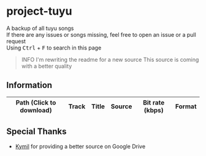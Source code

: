 # project-tuyu
A backup of all tuyu songs<br>
If there are any issues or songs missing, feel free to open an issue or a pull request<br>
Using <kbd>Ctrl</kbd> + <kbd>F</kbd> to search in this page

> INFO
> I'm rewriting the readme for a new source
> This source is coming with a better quality

## Information
| Path (Click to download) | Track | Title | Source | Bit rate (kbps) | Format |
| -- | -- | -- | -- | -- | -- |


## Special Thanks
- [Kymil](https://www.reddit.com/user/realKymil/) for providing a better source on Google Drive
